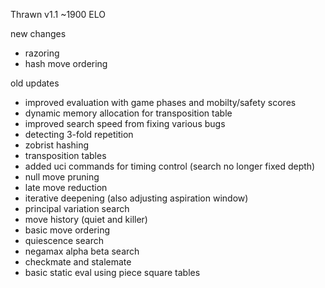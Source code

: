 Thrawn v1.1 
~1900 ELO

new changes
- razoring
- hash move ordering

old updates
- improved evaluation with game phases and mobilty/safety scores
- dynamic memory allocation for transposition table
- improved search speed from fixing various bugs
- detecting 3-fold repetition
- zobrist hashing
- transposition tables
- added uci commands for timing control (search no longer fixed depth)
- null move pruning
- late move reduction
- iterative deepening (also adjusting aspiration window)
- principal variation search
- move history (quiet and killer)
- basic move ordering
- quiescence search
- negamax alpha beta search
- checkmate and stalemate
- basic static eval using piece square tables
